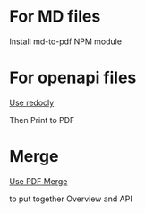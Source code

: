 # For MD files

Install md-to-pdf NPM module

# For openapi files

[Use redocly](https://redocly.github.io/redoc/?url=https://stoplight.io/api/nodes.raw?srn=gh/daviddfm/apis/reference/payments.v1.yaml)

Then Print to PDF

# Merge

[Use PDF Merge](https://pdfmerge.com)

to put together Overview and API
